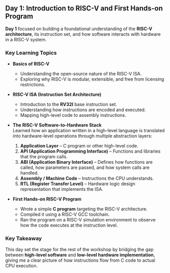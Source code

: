 ## Day 1: Introduction to RISC-V and First Hands-on Program

**Day 1** focused on building a foundational understanding of the **RISC-V architecture**, its instruction set, and how software interacts with hardware in a RISC-V system.

### Key Learning Topics

- **Basics of RISC-V**  
  - Understanding the open-source nature of the RISC-V ISA.  
  - Exploring why RISC-V is modular, extensible, and free from licensing restrictions.

- **RISC-V ISA (Instruction Set Architecture)**  
  - Introduction to the **RV32I** base instruction set.  
  - Understanding how instructions are encoded and executed.  
  - Mapping high-level code to assembly instructions.

- **The RISC-V Software-to-Hardware Stack**  
  Learned how an application written in a high-level language is translated into hardware-level operations through multiple abstraction layers:
  1. **Application Layer** – C program or other high-level code.  
  2. **API (Application Programming Interface)** – Functions and libraries that the program calls.  
  3. **ABI (Application Binary Interface)** – Defines how functions are called, how parameters are passed, and how system calls are handled.  
  4. **Assembly / Machine Code** – Instructions the CPU understands.  
  5. **RTL (Register Transfer Level)** – Hardware logic design representation that implements the ISA.

- **First Hands-on RISC-V Program**  
  - Wrote a simple **C program** targeting the RISC-V architecture.  
  - Compiled it using a RISC-V GCC toolchain.  
  - Ran the program on a RISC-V simulation environment to observe how the code executes at the instruction level.

### Key Takeaway
This day set the stage for the rest of the workshop by bridging the gap between **high-level software** and **low-level hardware implementation**, giving me a clear picture of how instructions flow from C code to actual CPU execution.
